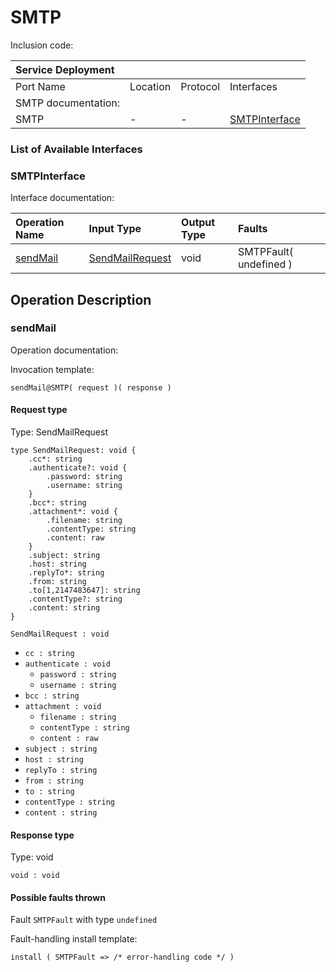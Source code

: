 <!-- cSpell:disable -->
<!-- markdownlint-disable -->
<!-- editorconfig-checker-disable -->
# SMTP

Inclusion code:

| Service Deployment  |          |          |                                        |
|:--------------------|:---------|:---------|:---------------------------------------|
| Port Name           | Location | Protocol | Interfaces                             |
| SMTP documentation: |          |          |                                        |
| SMTP                | -        | -        | [SMTPInterface](smtp.md#SMTPInterface) |

### List of Available Interfaces

### SMTPInterface <a id="SMTPInterface"></a>

Interface documentation:

| Operation Name               | Input Type                                 | Output Type | Faults                   |
|:-----------------------------|:-------------------------------------------|:------------|:-------------------------|
| [sendMail](smtp.md#sendMail) | [SendMailRequest](smtp.md#SendMailRequest) | void        | SMTPFault\( undefined \) |

## Operation Description

### sendMail <a id="sendMail"></a>

Operation documentation:

Invocation template:

```jolie
sendMail@SMTP( request )( response )
```

#### Request type <a id="SendMailRequest"></a>

Type: SendMailRequest

```jolie
type SendMailRequest: void {
    .cc*: string
    .authenticate?: void {
        .password: string
        .username: string
    }
    .bcc*: string
    .attachment*: void {
        .filename: string
        .contentType: string
        .content: raw
    }
    .subject: string
    .host: string
    .replyTo*: string
    .from: string
    .to[1,2147483647]: string
    .contentType?: string
    .content: string
}
```

`SendMailRequest : void`

* `cc : string`
* `authenticate : void`
    * `password : string`
    * `username : string`
* `bcc : string`
* `attachment : void`
    * `filename : string`
    * `contentType : string`
    * `content : raw`
* `subject : string`
* `host : string`
* `replyTo : string`
* `from : string`
* `to : string`
* `contentType : string`
* `content : string`

#### Response type

Type: void

`void : void`

#### Possible faults thrown

Fault `SMTPFault` with type `undefined`

Fault-handling install template:

```jolie
install ( SMTPFault => /* error-handling code */ )
```
